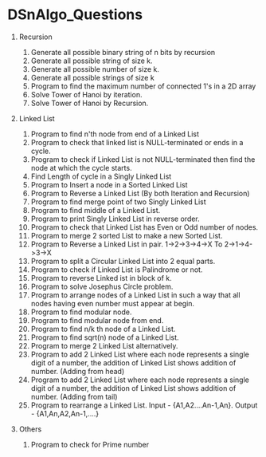 # DSnAlgo_Questions

1. Recursion
   1. Generate all possible binary string of n bits by recursion
   2. Generate all possible string of size k.
   3. Generate all possible number of size k.
   4. Generate all possible strings of size k
   5. Program to find the maximum number of connected 1's in a 2D array
   6. Solve Tower of Hanoi by iteration.
   7. Solve Tower of Hanoi by Recursion.

2. Linked List 
   1. Program to find n'th node from end of a Linked List
   2. Program to check that linked list is NULL-terminated or ends in a cycle.
   3. Program to check if Linked List is not NULL-terminated then find the node at which the cycle starts.
   4. Find Length of cycle in a Singly Linked List
   5. Program to Insert a node in a Sorted Linked List
   6. Program to Reverse a Linked List (By both Iteration and Recursion)
   7. Program to find merge point of two Singly Linked List
   8. Program to find middle of a Linked List.
   9. Program to print Singly Linked List in reverse order.
   10. Program to check that Linked List has Even or Odd number of nodes.
   11. Program to merge 2 sorted List to make a new Sorted List.
   12. Program to Reverse a Linked List in pair. 1->2->3->4->X To 2->1->4->3->X
   13. Program to split a Circular Linked List into 2 equal parts.
   14. Program to check if Linked List is Palindrome or not.
   15. Program to reverse Linked ist in block of k.
   16. Program to solve Josephus Circle problem.
   17. Program to arrange nodes of a Linked List in such a way that all nodes having even number must appear at begin.
   18. Program to find modular node.
   19. Program to find modular node from end.
   20. Program to find n/k th node of a Linked List.
   21. Program to find sqrt(n) node of a Linked List.
   22. Program to merge 2 Linked List alternatively.
   23. Program to add 2 Linked List where each node represents a single digit of a number, the addition of Linked List shows addition of number. (Adding from head)
   24. Program to add 2 Linked List where each node represents a single digit of a number, the addition of Linked List shows addition of number. (Adding from tail)
   25. Program to rearrange a Linked List. Input - {A1,A2....An-1,An}. Output - {A1,An,A2,An-1,....}


99. Others
    1. Program to check for Prime number
